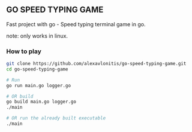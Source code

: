 ## GO SPEED TYPING GAME

Fast project with go - Speed typing terminal game in go.

note: only works in linux.

### How to play

```bash
git clone https://github.com/alexavlonitis/go-speed-typing-game.git
cd go-speed-typing-game

# Run
go run main.go logger.go

# OR build
go build main.go logger.go
./main

# OR run the already built executable
./main

```

